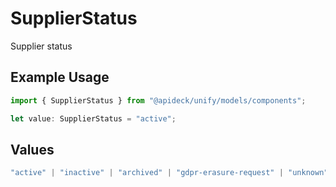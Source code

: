 # SupplierStatus

Supplier status

## Example Usage

```typescript
import { SupplierStatus } from "@apideck/unify/models/components";

let value: SupplierStatus = "active";
```

## Values

```typescript
"active" | "inactive" | "archived" | "gdpr-erasure-request" | "unknown"
```